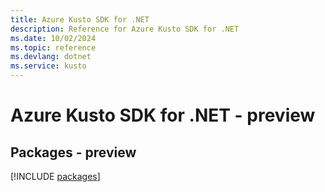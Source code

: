 ```yaml
---
title: Azure Kusto SDK for .NET
description: Reference for Azure Kusto SDK for .NET
ms.date: 10/02/2024
ms.topic: reference
ms.devlang: dotnet
ms.service: kusto
---
```

# Azure Kusto SDK for .NET - preview
## Packages - preview
[!INCLUDE [packages](kusto-index.md)]